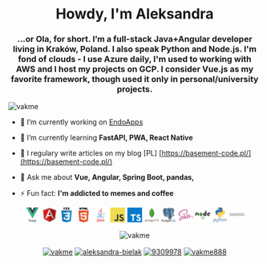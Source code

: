 <h1 align="center">Howdy, I'm Aleksandra</h1>
<h3 align="center">...or Ola, for short. I’m a full-stack Java+Angular developer living in Kraków, Poland. I also speak Python and Node.js. I'm fond of clouds - I use Azure daily, I'm used to working with AWS and I host my projects on GCP. I consider Vue.js as my favorite framework, though used it only in personal/university projects.</h3>

<p align="left"> <img src="https://komarev.com/ghpvc/?username=vakme" alt="vakme" /> </p>

- 🔭 I’m currently working on [EndoApps](https://github.com/EndoApps)

- 🌱 I’m currently learning **FastAPI, PWA, React Native**

- 📝 I regulary write articles on my blog [PL] [https://basement-code.pl/](https://basement-code.pl/)

- 💬 Ask me about **Vue, Angular, Spring Boot, pandas,**

- ⚡ Fun fact: **I'm addicted to memes and coffee**

<p align="center">
  <img src="https://raw.githubusercontent.com/devicons/devicon/master/icons/vuejs/vuejs-original-wordmark.svg" alt="vuejs" title="vuejs" width="30" height="30"/> 
  <img src="https://raw.githubusercontent.com/devicons/devicon/master/icons/angularjs/angularjs-original.svg" alt="angularjs" title="angularjs"  width="30" height="30"/> 
  <img src="https://raw.githubusercontent.com/devicons/devicon/master/icons/css3/css3-original-wordmark.svg" alt="css3" title="css3"  width="30" height="30"/> 
  <img src="https://raw.githubusercontent.com/devicons/devicon/master/icons/html5/html5-original-wordmark.svg" alt="html5" title="html5"  width="30" height="30"/> 
  <img src="https://raw.githubusercontent.com/devicons/devicon/master/icons/java/java-original-wordmark.svg" alt="java" title="java"  width="30" height="30"/> 
  <img src="https://raw.githubusercontent.com/devicons/devicon/master/icons/javascript/javascript-original.svg" alt="javascript" title="javascript"  width="30" height="30"/> 
  <img src="https://raw.githubusercontent.com/devicons/devicon/master/icons/typescript/typescript-original.svg" alt="typescript" title="typescript" width="30" height="30"/> 
  <img src="https://raw.githubusercontent.com/devicons/devicon/master/icons/mongodb/mongodb-original-wordmark.svg" alt="mongodb" title="mongodb"  width="30" height="30"/> 
  <img src="https://raw.githubusercontent.com/devicons/devicon/master/icons/postgresql/postgresql-original-wordmark.svg" alt="postgresql" title="postgresql"  width="30" height="30"/> 
  <img src="https://raw.githubusercontent.com/devicons/devicon/master/icons/sass/sass-original.svg" alt="sass" title="sass"  width="30" height="30"/>
  <img src="https://raw.githubusercontent.com/devicons/devicon/master/icons/nodejs/nodejs-original-wordmark.svg" alt="nodejs" title="nodejs"  width="30" height="30"/> 
  <img src="https://raw.githubusercontent.com/devicons/devicon/master/icons/python/python-original-wordmark.svg" alt="python" title="python"  width="30" height="30"/> 
  <img src="https://raw.githubusercontent.com/devicons/devicon/master/icons/express/express-original-wordmark.svg" title="express"  alt="express" width="30" height="30"/>
</p>
<p align="center"> <img src="https://github-readme-stats.vercel.app/api?username=vakme&show_icons=true" alt="vakme" /></p>
<p align="center">
<a href="https://codepen.io/vakme" target="blank"><img align="center" src="https://cdn.jsdelivr.net/npm/simple-icons@3.0.1/icons/codepen.svg" alt="vakme" height="30" width="30" /></a>
<a href="https://linkedin.com/in/aleksandra-bielak" target="blank"><img align="center" src="https://cdn.jsdelivr.net/npm/simple-icons@3.0.1/icons/linkedin.svg" alt="aleksandra-bielak" height="30" width="30" /></a>
<a href="https://stackoverflow.com/users/9309978" target="blank"><img align="center" src="https://cdn.jsdelivr.net/npm/simple-icons@3.0.1/icons/stackoverflow.svg" alt="9309978" height="30" width="30" /></a>
<a href="https://kaggle.com/vakme888" target="blank"><img align="center" src="https://cdn.jsdelivr.net/npm/simple-icons@3.0.1/icons/kaggle.svg" alt="vakme888" height="30" width="30" /></a>
</p>

